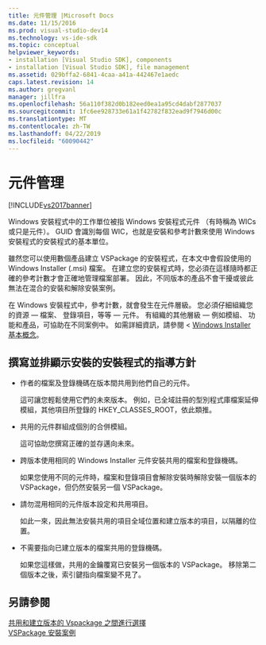 ```yaml
---
title: 元件管理 |Microsoft Docs
ms.date: 11/15/2016
ms.prod: visual-studio-dev14
ms.technology: vs-ide-sdk
ms.topic: conceptual
helpviewer_keywords:
- installation [Visual Studio SDK], components
- installation [Visual Studio SDK], file management
ms.assetid: 029bffa2-6841-4caa-a41a-442467e1aedc
caps.latest.revision: 14
ms.author: gregvanl
manager: jillfra
ms.openlocfilehash: 56a110f382d0b182eed0ea1a95cd4dabf2877037
ms.sourcegitcommit: 1fc6ee928733e61a1f42782f832ead9f7946d00c
ms.translationtype: MT
ms.contentlocale: zh-TW
ms.lasthandoff: 04/22/2019
ms.locfileid: "60090442"
---
```

# <a name="component-management"></a>元件管理
[!INCLUDE[vs2017banner](../../includes/vs2017banner.md)]

Windows 安裝程式中的工作單位被指 Windows 安裝程式元件 （有時稱為 WICs 或只是元件）。 GUID 會識別每個 WIC，也就是安裝和參考計數來使用 Windows 安裝程式的安裝程式的基本單位。  
  
 雖然您可以使用數個產品建立 VSPackage 的安裝程式，在本文中會假設使用的 Windows Installer (.msi) 檔案。 在建立您的安裝程式時，您必須在這樣隨時都正確的參考計數才會正確地管理檔案部署。 因此，不同版本的產品不會干擾或彼此無法在混合的安裝和解除安裝案例。  
  
 在 Windows 安裝程式中，參考計數，就會發生在元件層級。 您必須仔細組織您的資源 — 檔案、 登錄項目，等等 — 元件。 有組織的其他層級 — 例如模組、 功能和產品，可協助在不同案例中。 如需詳細資訊，請參閱 < [Windows Installer 基本概念](../../extensibility/internals/windows-installer-basics.md)。  
  
## <a name="guidelines-of-authoring-setup-for-side-by-side-installation"></a>撰寫並排顯示安裝的安裝程式的指導方針  
  
- 作者的檔案及登錄機碼在版本間共用到他們自己的元件。  
  
     這可讓您輕鬆使用它們的未來版本。 例如，已全域註冊的型別程式庫檔案延伸模組，其他項目所登錄的 HKEY_CLASSES_ROOT，依此類推。  
  
- 共用的元件群組成個別的合併模組。  
  
     這可協助您撰寫正確的並存邁向未來。  
  
- 跨版本使用相同的 Windows Installer 元件安裝共用的檔案和登錄機碼。  
  
     如果您使用不同的元件時，檔案和登錄項目會解除安裝時解除安裝一個版本的 VSPackage，但仍然安裝另一個 VSPackage。  
  
- 請勿混用相同的元件版本設定和共用項目。  
  
     如此一來，因此無法安裝共用的項目全域位置和建立版本的項目，以隔離的位置。  
  
- 不需要指向已建立版本的檔案共用的登錄機碼。  
  
     如果您這樣做，共用的金鑰覆寫已安裝另一個版本的 VSPackage。 移除第二個版本之後，索引鍵指向檔案變不見了。  
  
## <a name="see-also"></a>另請參閱  
 [共用和建立版本的 Vspackage 之間進行選擇](../../extensibility/choosing-between-shared-and-versioned-vspackages.md)   
 [VSPackage 安裝案例](../../extensibility/internals/vspackage-setup-scenarios.md)
